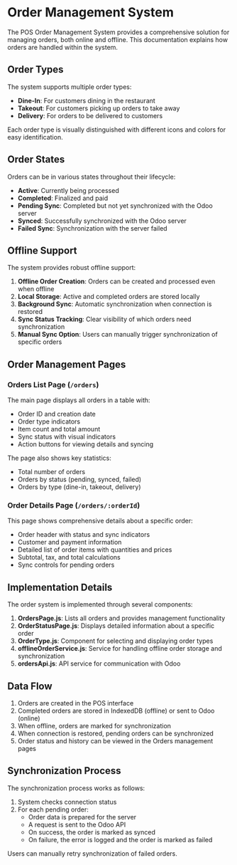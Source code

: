 # Order Management System

The POS Order Management System provides a comprehensive solution for managing orders, both online and offline. This documentation explains how orders are handled within the system.

## Order Types

The system supports multiple order types:

- **Dine-In**: For customers dining in the restaurant
- **Takeout**: For customers picking up orders to take away
- **Delivery**: For orders to be delivered to customers

Each order type is visually distinguished with different icons and colors for easy identification.

## Order States

Orders can be in various states throughout their lifecycle:

- **Active**: Currently being processed
- **Completed**: Finalized and paid
- **Pending Sync**: Completed but not yet synchronized with the Odoo server
- **Synced**: Successfully synchronized with the Odoo server
- **Failed Sync**: Synchronization with the server failed

## Offline Support

The system provides robust offline support:

1. **Offline Order Creation**: Orders can be created and processed even when offline
2. **Local Storage**: Active and completed orders are stored locally
3. **Background Sync**: Automatic synchronization when connection is restored
4. **Sync Status Tracking**: Clear visibility of which orders need synchronization
5. **Manual Sync Option**: Users can manually trigger synchronization of specific orders

## Order Management Pages

### Orders List Page (`/orders`)

The main page displays all orders in a table with:

- Order ID and creation date
- Order type indicators
- Item count and total amount
- Sync status with visual indicators
- Action buttons for viewing details and syncing

The page also shows key statistics:
- Total number of orders
- Orders by status (pending, synced, failed)
- Orders by type (dine-in, takeout, delivery)

### Order Details Page (`/orders/:orderId`)

This page shows comprehensive details about a specific order:

- Order header with status and sync indicators
- Customer and payment information
- Detailed list of order items with quantities and prices
- Subtotal, tax, and total calculations
- Sync controls for pending orders

## Implementation Details

The order system is implemented through several components:

1. **OrdersPage.js**: Lists all orders and provides management functionality
2. **OrderStatusPage.js**: Displays detailed information about a specific order
3. **OrderType.js**: Component for selecting and displaying order types
4. **offlineOrderService.js**: Service for handling offline order storage and synchronization
5. **ordersApi.js**: API service for communication with Odoo

## Data Flow

1. Orders are created in the POS interface
2. Completed orders are stored in IndexedDB (offline) or sent to Odoo (online)
3. When offline, orders are marked for synchronization 
4. When connection is restored, pending orders can be synchronized
5. Order status and history can be viewed in the Orders management pages

## Synchronization Process

The synchronization process works as follows:

1. System checks connection status
2. For each pending order:
   - Order data is prepared for the server
   - A request is sent to the Odoo API
   - On success, the order is marked as synced
   - On failure, the error is logged and the order is marked as failed

Users can manually retry synchronization of failed orders. 
